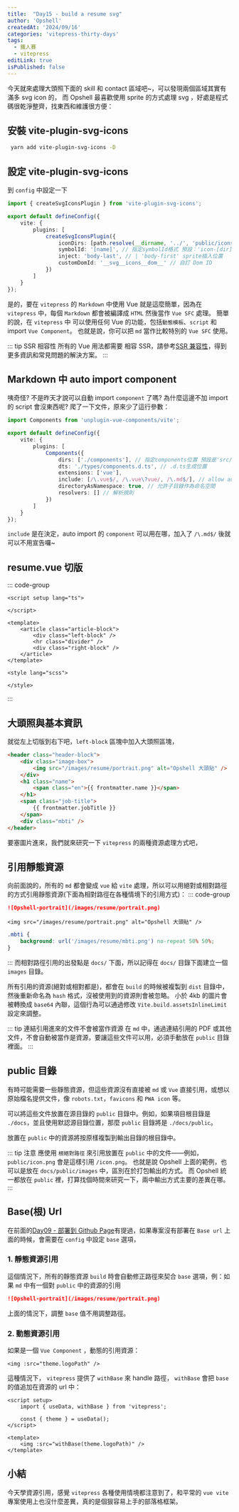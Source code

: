 ```yaml
---
title:  "Day15 - build a resume svg"
author: 'Opshell'
createdAt: '2024/09/16'
categories: 'vitepress-thirty-days'
tags:
  - 鐵人賽
  - vitepress
editLink: true
isPublished: false
---
```


今天就來處理大頭照下面的 skill 和 contact 區域吧~，可以發現兩個區域其實有滿多 svg icon 的，
而 Opshell 最喜歡使用 sprite 的方式處理 svg ，好處是程式碼很乾淨整齊，找東西和維護很方便：

## 安裝 vite-plugin-svg-icons
```sh
 yarn add vite-plugin-svg-icons -D
```

## 設定 vite-plugin-svg-icons
到 `config` 中設定一下
```ts
import { createSvgIconsPlugin } from 'vite-plugin-svg-icons';

export default defineConfig({
    vite: {
        plugins: [
            createSvgIconsPlugin({
                iconDirs: [path.resolve(__dirname, '../', 'public/icons')], // 指定存放 svg 原始檔案的目錄
                symbolId: '[name]', // 指定symbolId格式 預設：'icon-[dir]-[name]
                inject: 'body-last', // | 'body-first' sprite插入位置
                customDomId: '__svg__icons__dom__' // 自訂 Dom ID
            })
        ]
    }
});
```
是的，要在 `vitepress` 的 `Markdown` 中使用 Vue 就是這麼簡單，因為在 `vitepress` 中，每個 `Markdown` 都會被編譯成 `HTML` 然後當作 `Vue SFC` 處理。
簡單的說，在 `vitepress` 中 可以使用任何 Vue 的功能，包括`動態模板`、`script` 和 import `Vue Component`。
也就是說，你可以把 `md` 當作比較特別的 `Vue SFC` 使用。

::: tip SSR 相容性
所有的 Vue 用法都需要 相容 SSR，請參考[SSR 兼容性](https://vitepress.dev/zh/guide/ssr-compat)，得到更多資訊和常見問題的解決方案。
:::

## Markdown 中 auto import component
咦奇怪? 不是昨天才說可以自動 import `component` 了嗎? 為什麼這邊不加 import 的 script 會沒東西呢?
爬了一下文件，原來少了這行參數：
```ts
import Components from 'unplugin-vue-components/vite';

export default defineConfig({
    vite: {
        plugins: [
            Components({
                dirs: ['./components'], // 指定components位置 預設是'src/components'
                dts: './types/components.d.ts', // .d.ts生成位置
                extensions: ['vue'],
                include: [/\.vue$/, /\.vue\?vue/, /\.md$/], // allow auto import and register components used in markdown // [!code ++]
                directoryAsNamespace: true, // 允許子目錄作為命名空間
                resolvers: [] // 解析規則
            })
        ]
    }
});
```
`include` 是在決定，auto import 的 `component` 可以用在哪，加入了 `/\.md$/` 後就可以不用宣告囉~

## resume.vue 切版
::: code-group
```vue [resume.vue]
<script setup lang="ts">

</script>

<template>
    <article class="article-block">
        <div class="left-block" />
        <hr class="divider" />
        <div class="right-block" />
    </article>
</template>

<style lang="scss">

</style>
```
:::

## 大頭照與基本資訊
就從左上切版到右下吧，`left-block` 區塊中加入大頭照區塊，
```html
<header class="header-block">
    <div class="image-box">
        <img src="/images/resume/portrait.png" alt="Opshell 大頭貼" />
    </div>
    <h1 class="name">
        <span class="en">{{ frontmatter.name }}</span>
    </h1>
    <span class="job-title">
        {{ frontmatter.jobTitle }}
    </span>
    <div class="mbti" />
</header>
```
要塞圖片進來，我們就來研究一下 `vitepress` 的兩種資源處理方式吧，

## 引用靜態資源
向前面說的，所有的 `md` 都會變成 `vue` 給 `vite` 處理，所以可以用絕對或相對路徑的方式引用靜態資源(下面為相對路徑在各種情境下的引用方式)：
::: code-group
```md [markdown 引用]
![Opshell-portrait](/images/resume/portrait.png)
```

```vue [vue 引用]
<img src="/images/resume/portrait.png" alt="Opshell 大頭貼" />
```

```css [css 引用]
.mbti {
    background: url('/images/resume/mbti.png') no-repeat 50% 50%;
}
```
:::
而相對路徑引用的出發點是 `docs/` 下面，所以記得在 `docs/` 目錄下面建立一個 `images` 目錄。

所有引用的資源(絕對或相對都是)，都會在 `build` 的時候被複製到 `dist` 目錄中，然後重新命名為 `hash` 格式，沒被使用到的資源則會被忽略。
小於 4kb 的圖片會被轉換成 `base64` 內聯，這個行為可以通過修改 `Vite.build.assetsInlineLimit` 設定來調整。

::: tip 連結引用進來的文件不會被當作資源
在 `md` 中，通過連結引用的 PDF 或其他文件，不會自動被當作是資源，要讓這些文件可以用，必須手動放在 `public` 目錄裡面。
:::

## public 目錄
有時可能需要一些靜態資源，但這些資源沒有直接被 `md` 或 `Vue` 直接引用，或想以原始檔名提供文件，像 `robots.txt`，`favicons` 和 `PWA icon` 等。

可以將這些文件放置在源目錄的 `public` 目錄中。例如，如果項目根目錄是 `./docs`，並且使用默認源目錄位置，那麼 `public` 目錄將是 `./docs/public`。

放置在 `public` 中的資源將按原樣複製到輸出目錄的根目錄中。

::: tip 注意
應使用 `根絕對路徑` 來引用放置在 `public` 中的文件——例如，`public/icon.png` 會是這樣引用 `/icon.png`。
也就是說 Opshell 上面的範例，也可以是放在 `docs/public/images` 中，區別在於打包輸出的方式。
而 Opshell 統一都放在 `public` 裡，打算找個時間來研究一下，兩中輸出方式主要的差異在哪。
:::

## Base(根) Url
在前面的[Day09 - 部署到 Github Page]()有提過，如果專案沒有部署在 `Base url` 上面的時候，會需要在 `config` 中設定 `base` 選項，

### 1. 靜態資源引用
這個情況下，所有的靜態資源 `build` 時會自動修正路徑來契合 `base` 選項，例：如果 `md` 中有一個對 `public` 中的資源的引用
```md
![Opshell-portrait](/images/resume/portrait.png)
```
上面的情況下，調整 `base` 值不用調整路徑。

### 2. 動態資源引用
如果是一個 `Vue Component` ，動態的引用資源：
```vue
<img :src="theme.logoPath" />
```

這種情況下， `vitepress` 提供了 `withBase` 來 handle 路徑， `withBase` 會把 `base` 的值追加在資源的 url 中：
```vue
<script setup>
    import { useData, withBase } from 'vitepress';

    const { theme } = useData();
</script>

<template>
    <img :src="withBase(theme.logoPath)" />
</template>
```

## 小結
今天學資源引用，感覺 `vitepress` 各種使用情境都注意到了，和平常的 `vue vite` 專案使用上也沒什麼差異，真的是個狠容易上手的部落格框架。
